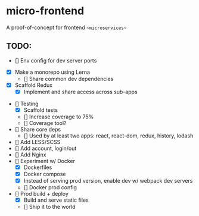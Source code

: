 # micro-frontend

A proof-of-concept for frontend `~microservices~`

## TODO:

- [] Env config for dev server ports
- [x] Make a monorepo using Lerna
  - [] Share common dev dependencies
- [x] Scaffold Redux
    - [x] Implement and share access across sub-apps
- [] Testing
  - [x] Scaffold tests
  - [] Increase coverage to 75%
  - [] Coverage tool?
- [] Share core deps
  - [] Used by at least two apps: react, react-dom, redux, history, lodash
- [] Add LESS/SCSS
- [] Add account, login/out
- [] Add Nginx
- [] Experiment w/ Docker
  - [x] Dockerfiles
  - [x] Docker compose
  - [x] Instead of serving prod version, enable dev w/ webpack dev servers
  - [] Docker prod config
- [] Prod build + deploy
  - [x] Build and serve static files
  - [] Ship it to the world
